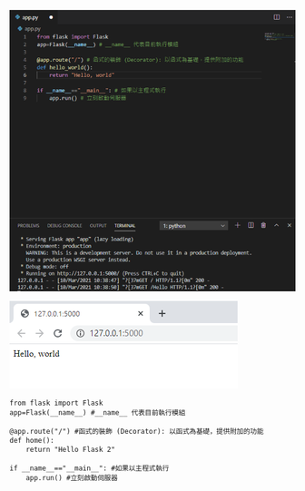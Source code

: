![伺服網頁程式設計](https://github.com/ChengHan16/Cs4high_4080E036/blob/master/image/1.%E4%BC%BA%E6%9C%8D%E7%B6%B2%E9%A0%81%E7%A8%8B%E5%BC%8F%E8%A8%AD%E8%A8%88.PNG)

![伺服網頁程式設計-結果.](https://github.com/ChengHan16/Cs4high_4080E036/blob/master/image/1.%E4%BC%BA%E6%9C%8D%E7%B6%B2%E9%A0%81%E7%A8%8B%E5%BC%8F%E8%A8%AD%E8%A8%88-%E7%B5%90%E6%9E%9C.PNG)
```
from flask import Flask
app=Flask(__name__) #__name__ 代表目前執行模組

@app.route("/") #函式的裝飾 (Decorator): 以函式為基礎，提供附加的功能
def home():
    return "Hello Flask 2" 

if __name__=="__main__": #如果以主程式執行
    app.run() #立刻啟動伺服器
```
